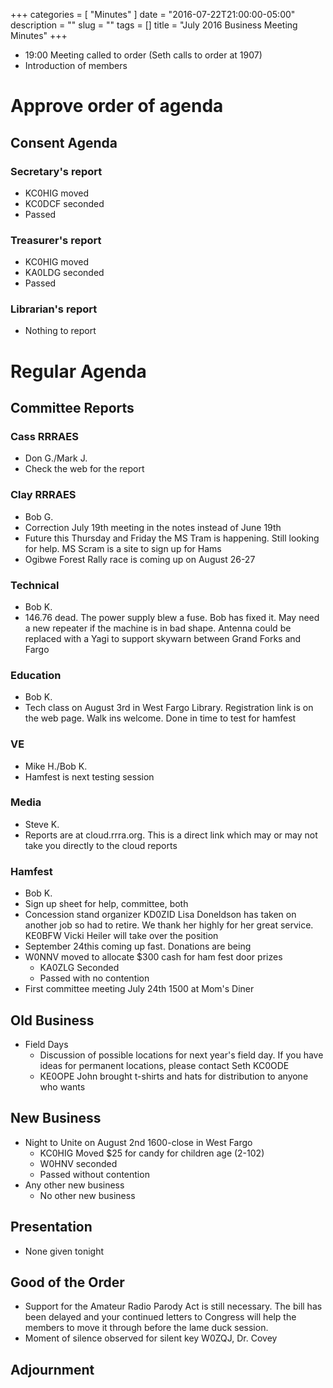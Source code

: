 +++
categories = [ "Minutes" ]
date = "2016-07-22T21:00:00-05:00"
description = ""
slug = ""
tags = []
title = "July 2016 Business Meeting Minutes"
+++
* 19:00  Meeting called to order (Seth calls to order at 1907)
* Introduction of members<!--more-->

# Approve order of agenda

## Consent Agenda

### Secretary's report
* KC0HIG moved
* KC0DCF seconded
* Passed

### Treasurer's report
* KC0HIG moved
* KA0LDG seconded
* Passed

### Librarian's report
* Nothing to report

# Regular Agenda

## Committee Reports

### Cass RRRAES
* Don G./Mark J.
* Check the web for the report

### Clay RRRAES
* Bob G.
* Correction July 19th meeting in the notes instead of June 19th
* Future this Thursday and Friday the MS Tram is happening. Still
looking for help. MS Scram is a site to sign up for Hams
* Ogibwe Forest Rally race is coming up on August 26-27

### Technical
* Bob K.
* 146.76 dead. The power supply blew a fuse. Bob has fixed it. May need a new repeater if the machine is in bad shape. Antenna could be replaced with a Yagi to support skywarn between Grand Forks and Fargo

### Education
* Bob K.
* Tech class on August 3rd in West Fargo Library. Registration link is on the web page. Walk ins welcome. Done in time to test for hamfest

### VE
* Mike H./Bob K.
* Hamfest is next testing session

### Media
* Steve K.
* Reports are at cloud.rrra.org. This is a direct link which may or may not take you directly to the cloud reports

### Hamfest
* Bob K.
* Sign up sheet for help, committee, both
* Concession stand organizer KD0ZID Lisa Doneldson has taken on another job so had to retire. We thank her highly for her great service. KE0BFW Vicki Heiler will take over the position
* September 24this coming up fast. Donations are being
* W0NNV moved to allocate $300 cash for ham fest door prizes
    * KA0ZLG Seconded
    * Passed with no contention
* First committee meeting July 24th 1500 at Mom's Diner

##  Old Business

* Field Days
    * Discussion of possible locations for next year's field day. If you have ideas for permanent locations, please contact Seth KC0ODE
    * KE0OPE John brought t-shirts and hats for distribution to anyone who wants

##  New Business

* Night to Unite on August 2nd 1600-close in West Fargo
    * KC0HIG Moved $25 for candy for children age (2-102)
    * W0HNV seconded
    * Passed without contention
* Any other new business
    * No other new business

## Presentation

* None given tonight

## Good of the Order

* Support for the Amateur Radio Parody Act is still necessary. The bill has been delayed and your continued letters to Congress will help the members to move it through before the lame duck session.
* Moment of silence observed for silent key W0ZQJ, Dr. Covey

##  Adjournment
